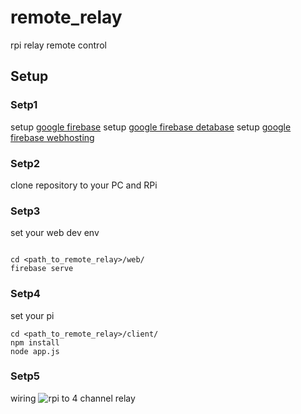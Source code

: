 # remote_relay
rpi relay remote control


## Setup
  
### Setp1
  setup [google firebase](https://firebase.google.com/docs/web/setup)
  setup [google firebase detabase](https://firebase.google.com/docs/database/web/start)
  setup [google firebase webhosting](https://firebase.google.com/docs/hosting/quickstart)
### Setp2
  clone repository to your PC and RPi
### Setp3
  set your web dev env
  
  ```
  
  cd <path_to_remote_relay>/web/
  firebase serve
  
  ```
### Setp4
  set your pi
  
  ```
  cd <path_to_remote_relay>/client/
  npm install
  node app.js
  ```
  
### Setp5
  wiring
  ![rpi to 4 channel relay](https://i.imgur.com/siTVMbE.jpg)
